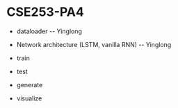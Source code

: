 # CSE253-PA4
* dataloader  --  Yinglong

* Network architecture (LSTM, vanilla RNN)  -- Yinglong

* train

* test

* generate

* visualize
